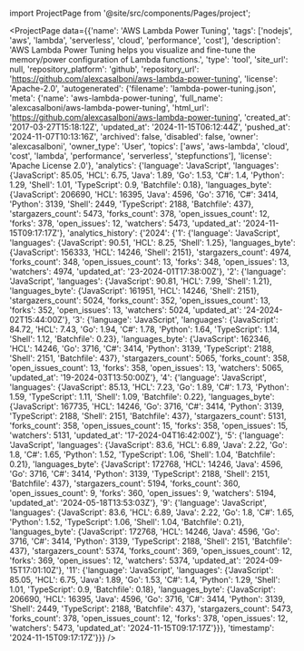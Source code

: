 
import ProjectPage from '@site/src/components/Pages/project';

<ProjectPage
    data={{'name': 'AWS Lambda Power Tuning', 'tags': ['nodejs', 'aws', 'lambda', 'serverless', 'cloud', 'performance', 'cost'], 'description': 'AWS Lambda Power Tuning helps you visualize and fine-tune the memory/power configuration of Lambda functions.', 'type': 'tool', 'site_url': null, 'repository_platform': 'github', 'repository_url': 'https://github.com/alexcasalboni/aws-lambda-power-tuning', 'license': 'Apache-2.0', 'autogenerated': {'filename': 'lambda-power-tuning.json', 'meta': {'name': 'aws-lambda-power-tuning', 'full_name': 'alexcasalboni/aws-lambda-power-tuning', 'html_url': 'https://github.com/alexcasalboni/aws-lambda-power-tuning', 'created_at': '2017-03-27T15:18:12Z', 'updated_at': '2024-11-15T06:12:44Z', 'pushed_at': '2024-11-07T10:13:16Z', 'archived': false, 'disabled': false, 'owner': 'alexcasalboni', 'owner_type': 'User', 'topics': ['aws', 'aws-lambda', 'cloud', 'cost', 'lambda', 'performance', 'serverless', 'stepfunctions'], 'license': 'Apache License 2.0'}, 'analytics': {'language': 'JavaScript', 'languages': {'JavaScript': 85.05, 'HCL': 6.75, 'Java': 1.89, 'Go': 1.53, 'C#': 1.4, 'Python': 1.29, 'Shell': 1.01, 'TypeScript': 0.9, 'Batchfile': 0.18}, 'languages_byte': {'JavaScript': 206690, 'HCL': 16395, 'Java': 4596, 'Go': 3716, 'C#': 3414, 'Python': 3139, 'Shell': 2449, 'TypeScript': 2188, 'Batchfile': 437}, 'stargazers_count': 5473, 'forks_count': 378, 'open_issues_count': 12, 'forks': 378, 'open_issues': 12, 'watchers': 5473, 'updated_at': '2024-11-15T09:17:17Z'}, 'analytics_history': {'2024': {'1': {'language': 'JavaScript', 'languages': {'JavaScript': 90.51, 'HCL': 8.25, 'Shell': 1.25}, 'languages_byte': {'JavaScript': 156333, 'HCL': 14246, 'Shell': 2151}, 'stargazers_count': 4974, 'forks_count': 348, 'open_issues_count': 13, 'forks': 348, 'open_issues': 13, 'watchers': 4974, 'updated_at': '23-2024-01T17:38:00Z'}, '2': {'language': 'JavaScript', 'languages': {'JavaScript': 90.81, 'HCL': 7.99, 'Shell': 1.21}, 'languages_byte': {'JavaScript': 161951, 'HCL': 14246, 'Shell': 2151}, 'stargazers_count': 5024, 'forks_count': 352, 'open_issues_count': 13, 'forks': 352, 'open_issues': 13, 'watchers': 5024, 'updated_at': '24-2024-02T15:44:00Z'}, '3': {'language': 'JavaScript', 'languages': {'JavaScript': 84.72, 'HCL': 7.43, 'Go': 1.94, 'C#': 1.78, 'Python': 1.64, 'TypeScript': 1.14, 'Shell': 1.12, 'Batchfile': 0.23}, 'languages_byte': {'JavaScript': 162346, 'HCL': 14246, 'Go': 3716, 'C#': 3414, 'Python': 3139, 'TypeScript': 2188, 'Shell': 2151, 'Batchfile': 437}, 'stargazers_count': 5065, 'forks_count': 358, 'open_issues_count': 13, 'forks': 358, 'open_issues': 13, 'watchers': 5065, 'updated_at': '19-2024-03T13:50:00Z'}, '4': {'language': 'JavaScript', 'languages': {'JavaScript': 85.13, 'HCL': 7.23, 'Go': 1.89, 'C#': 1.73, 'Python': 1.59, 'TypeScript': 1.11, 'Shell': 1.09, 'Batchfile': 0.22}, 'languages_byte': {'JavaScript': 167735, 'HCL': 14246, 'Go': 3716, 'C#': 3414, 'Python': 3139, 'TypeScript': 2188, 'Shell': 2151, 'Batchfile': 437}, 'stargazers_count': 5131, 'forks_count': 358, 'open_issues_count': 15, 'forks': 358, 'open_issues': 15, 'watchers': 5131, 'updated_at': '17-2024-04T16:42:00Z'}, '5': {'language': 'JavaScript', 'languages': {'JavaScript': 83.6, 'HCL': 6.89, 'Java': 2.22, 'Go': 1.8, 'C#': 1.65, 'Python': 1.52, 'TypeScript': 1.06, 'Shell': 1.04, 'Batchfile': 0.21}, 'languages_byte': {'JavaScript': 172768, 'HCL': 14246, 'Java': 4596, 'Go': 3716, 'C#': 3414, 'Python': 3139, 'TypeScript': 2188, 'Shell': 2151, 'Batchfile': 437}, 'stargazers_count': 5194, 'forks_count': 360, 'open_issues_count': 9, 'forks': 360, 'open_issues': 9, 'watchers': 5194, 'updated_at': '2024-05-18T13:53:03Z'}, '9': {'language': 'JavaScript', 'languages': {'JavaScript': 83.6, 'HCL': 6.89, 'Java': 2.22, 'Go': 1.8, 'C#': 1.65, 'Python': 1.52, 'TypeScript': 1.06, 'Shell': 1.04, 'Batchfile': 0.21}, 'languages_byte': {'JavaScript': 172768, 'HCL': 14246, 'Java': 4596, 'Go': 3716, 'C#': 3414, 'Python': 3139, 'TypeScript': 2188, 'Shell': 2151, 'Batchfile': 437}, 'stargazers_count': 5374, 'forks_count': 369, 'open_issues_count': 12, 'forks': 369, 'open_issues': 12, 'watchers': 5374, 'updated_at': '2024-09-15T17:01:10Z'}, '11': {'language': 'JavaScript', 'languages': {'JavaScript': 85.05, 'HCL': 6.75, 'Java': 1.89, 'Go': 1.53, 'C#': 1.4, 'Python': 1.29, 'Shell': 1.01, 'TypeScript': 0.9, 'Batchfile': 0.18}, 'languages_byte': {'JavaScript': 206690, 'HCL': 16395, 'Java': 4596, 'Go': 3716, 'C#': 3414, 'Python': 3139, 'Shell': 2449, 'TypeScript': 2188, 'Batchfile': 437}, 'stargazers_count': 5473, 'forks_count': 378, 'open_issues_count': 12, 'forks': 378, 'open_issues': 12, 'watchers': 5473, 'updated_at': '2024-11-15T09:17:17Z'}}}, 'timestamp': '2024-11-15T09:17:17Z'}}}
/>
